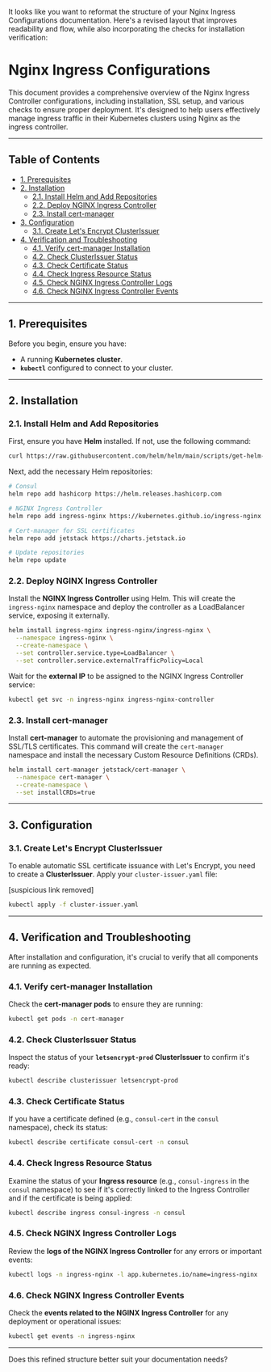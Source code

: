 It looks like you want to reformat the structure of your Nginx Ingress Configurations documentation. Here's a revised layout that improves readability and flow, while also incorporating the checks for installation verification:

# Nginx Ingress Configurations

This document provides a comprehensive overview of the Nginx Ingress Controller configurations, including installation, SSL setup, and various checks to ensure proper deployment. It's designed to help users effectively manage ingress traffic in their Kubernetes clusters using Nginx as the ingress controller.

-----

## Table of Contents

- [1. Prerequisites](#1-prerequisites)
- [2. Installation](#2-installation)
  - [2.1. Install Helm and Add Repositories](#21-install-helm-and-add-repositories)
  - [2.2. Deploy NGINX Ingress Controller](#22-deploy-nginx-ingress-controller)
  - [2.3. Install cert-manager](#23-install-cert-manager)
- [3. Configuration](#3-configuration)
  - [3.1. Create Let's Encrypt ClusterIssuer](#31-create-lets-encrypt-clusterissuer)
- [4. Verification and Troubleshooting](#4-verification-and-troubleshooting)
  - [4.1. Verify cert-manager Installation](#41-verify-cert-manager-installation)
  - [4.2. Check ClusterIssuer Status](#42-check-clusterissuer-status)
  - [4.3. Check Certificate Status](#43-check-certificate-status)
  - [4.4. Check Ingress Resource Status](#44-check-ingress-resource-status)
  - [4.5. Check NGINX Ingress Controller Logs](#45-check-nginx-ingress-controller-logs)
  - [4.6. Check NGINX Ingress Controller Events](#46-check-nginx-ingress-controller-events)

-----

## 1\. Prerequisites

Before you begin, ensure you have:

  * A running **Kubernetes cluster**.
  * **`kubectl`** configured to connect to your cluster.

-----

## 2\. Installation

### 2.1. Install Helm and Add Repositories

First, ensure you have **Helm** installed. If not, use the following command:

```bash
curl https://raw.githubusercontent.com/helm/helm/main/scripts/get-helm-3 | bash
```

Next, add the necessary Helm repositories:

```bash
# Consul
helm repo add hashicorp https://helm.releases.hashicorp.com

# NGINX Ingress Controller
helm repo add ingress-nginx https://kubernetes.github.io/ingress-nginx

# Cert-manager for SSL certificates
helm repo add jetstack https://charts.jetstack.io

# Update repositories
helm repo update
```

### 2.2. Deploy NGINX Ingress Controller

Install the **NGINX Ingress Controller** using Helm. This will create the `ingress-nginx` namespace and deploy the controller as a LoadBalancer service, exposing it externally.

```bash
helm install ingress-nginx ingress-nginx/ingress-nginx \
  --namespace ingress-nginx \
  --create-namespace \
  --set controller.service.type=LoadBalancer \
  --set controller.service.externalTrafficPolicy=Local
```

Wait for the **external IP** to be assigned to the NGINX Ingress Controller service:

```bash
kubectl get svc -n ingress-nginx ingress-nginx-controller
```

### 2.3. Install cert-manager

Install **cert-manager** to automate the provisioning and management of SSL/TLS certificates. This command will create the `cert-manager` namespace and install the necessary Custom Resource Definitions (CRDs).

```bash
helm install cert-manager jetstack/cert-manager \
  --namespace cert-manager \
  --create-namespace \
  --set installCRDs=true
```

-----

## 3\. Configuration

### 3.1. Create Let's Encrypt ClusterIssuer

To enable automatic SSL certificate issuance with Let's Encrypt, you need to create a **ClusterIssuer**. Apply your `cluster-issuer.yaml` file:

[suspicious link removed]

```bash
kubectl apply -f cluster-issuer.yaml
```

-----

## 4\. Verification and Troubleshooting

After installation and configuration, it's crucial to verify that all components are running as expected.

### 4.1. Verify cert-manager Installation

Check the **cert-manager pods** to ensure they are running:

```bash
kubectl get pods -n cert-manager
```

### 4.2. Check ClusterIssuer Status

Inspect the status of your **`letsencrypt-prod` ClusterIssuer** to confirm it's ready:

```bash
kubectl describe clusterissuer letsencrypt-prod
```

### 4.3. Check Certificate Status

If you have a certificate defined (e.g., `consul-cert` in the `consul` namespace), check its status:

```bash
kubectl describe certificate consul-cert -n consul
```

### 4.4. Check Ingress Resource Status

Examine the status of your **Ingress resource** (e.g., `consul-ingress` in the `consul` namespace) to see if it's correctly linked to the Ingress Controller and if the certificate is being applied:

```bash
kubectl describe ingress consul-ingress -n consul
```

### 4.5. Check NGINX Ingress Controller Logs

Review the **logs of the NGINX Ingress Controller** for any errors or important events:

```bash
kubectl logs -n ingress-nginx -l app.kubernetes.io/name=ingress-nginx
```

### 4.6. Check NGINX Ingress Controller Events

Check the **events related to the NGINX Ingress Controller** for any deployment or operational issues:

```bash
kubectl get events -n ingress-nginx
```

-----

Does this refined structure better suit your documentation needs?